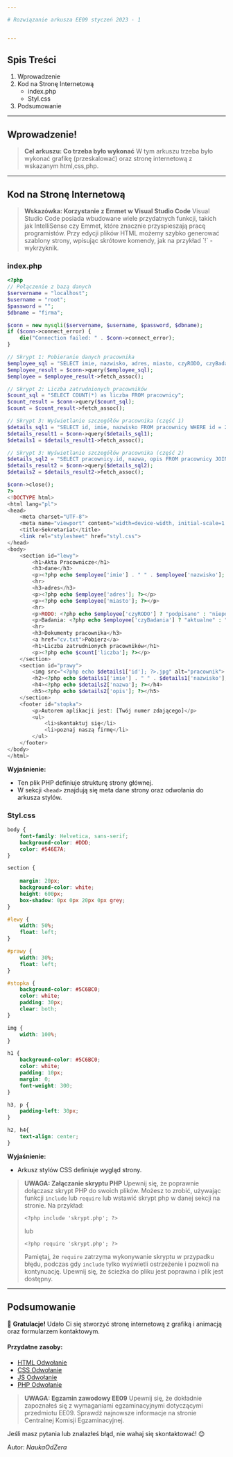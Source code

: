 ```yaml
---

# Rozwiązanie arkusza EE09 styczeń 2023 - 1


---
```


## Spis Treści

1. Wprowadzenie
2. Kod na Stronę Internetową
    - index.php
    - Styl.css
3. Podsumowanie

---

## Wprowadzenie!

<blockquote class="introduction">
                <strong>Cel arkuszu: Co trzeba było wykonać</strong>
                W tym arkuszu trzeba było wykonać grafikę (przeskalować) oraz stronę internetową z wskazanym html,css,php.
</blockquote>

---

## Kod na Stronę Internetową

<blockquote className="info">
    <strong>Wskazówka: Korzystanie z Emmet w Visual Studio Code</strong>
    Visual Studio Code posiada wbudowane wiele przydatnych funkcji, takich jak IntelliSense czy Emmet, które znacznie przyspieszają pracę programistów. Przy edycji plików HTML możemy szybko generować szablony strony, wpisując skrótowe komendy, jak na przykład `!` - wykrzyknik.
</blockquote>

<CodeGroup>
    <CodeGroupItem title="index.php">
      
### index.php
      
```php
<?php
// Połączenie z bazą danych
$servername = "localhost";
$username = "root";
$password = "";
$dbname = "firma";

$conn = new mysqli($servername, $username, $password, $dbname);
if ($conn->connect_error) {
    die("Connection failed: " . $conn->connect_error);
}

// Skrypt 1: Pobieranie danych pracownika
$employee_sql = "SELECT imie, nazwisko, adres, miasto, czyRODO, czyBadania FROM pracownicy WHERE id=2";
$employee_result = $conn->query($employee_sql);
$employee = $employee_result->fetch_assoc();

// Skrypt 2: Liczba zatrudnionych pracowników
$count_sql = "SELECT COUNT(*) as liczba FROM pracownicy";
$count_result = $conn->query($count_sql);
$count = $count_result->fetch_assoc();

// Skrypt 3: Wyświetlanie szczegółów pracownika (część 1)
$details_sql1 = "SELECT id, imie, nazwisko FROM pracownicy WHERE id = 2";
$details_result1 = $conn->query($details_sql1);
$details1 = $details_result1->fetch_assoc();

// Skrypt 3: Wyświetlanie szczegółów pracownika (część 2)
$details_sql2 = "SELECT pracownicy.id, nazwa, opis FROM pracownicy JOIN stanowiska ON pracownicy.stanowiska_id = stanowiska.id WHERE pracownicy.id = 2";
$details_result2 = $conn->query($details_sql2);
$details2 = $details_result2->fetch_assoc();

$conn->close();
?>
<!DOCTYPE html>
<html lang="pl">
<head>
    <meta charset="UTF-8">
    <meta name="viewport" content="width=device-width, initial-scale=1.0">
    <title>Sekretariat</title>
    <link rel="stylesheet" href="styl.css">
</head>
<body>
    <section id="lewy">
        <h1>Akta Pracownicze</h1>
        <h3>dane</h3>
        <p><?php echo $employee['imie'] . " " . $employee['nazwisko']; ?></p>
        <hr>
        <h3>adres</h3>
        <p><?php echo $employee['adres']; ?></p>
        <p><?php echo $employee['miasto']; ?></p>
        <hr>
        <p>RODO: <?php echo $employee['czyRODO'] ? "podpisano" : "niepodpisano"; ?></p>
        <p>Badania: <?php echo $employee['czyBadania'] ? "aktualne" : "nieaktualne"; ?></p>
        <hr>
        <h3>Dokumenty pracownika</h3>
        <a href="cv.txt">Pobierz</a>
        <h1>Liczba zatrudnionych pracowników</h1>
        <p><?php echo $count['liczba']; ?></p>
    </section>
    <section id="prawy">
        <img src="<?php echo $details1['id']; ?>.jpg" alt="pracownik">
        <h2><?php echo $details1['imie'] . " " . $details1['nazwisko']; ?></h2>
        <h4><?php echo $details2['nazwa']; ?></h4>
        <h5><?php echo $details2['opis']; ?></h5>
    </section>
    <footer id="stopka">
        <p>Autorem aplikacji jest: [Twój numer zdającego]</p>
        <ul>
            <li>skontaktuj się</li>
            <li>poznaj naszą firmę</li>
        </ul>
    </footer>
</body>
</html>

```

**Wyjaśnienie:**
- Ten plik PHP definiuje strukturę strony głównej.
- W sekcji `<head>` znajdują się meta dane strony oraz odwołania do arkusza stylów.


</CodeGroupItem> 
<CodeGroupItem title="styl.css">

### Styl.css

```css
body {
    font-family: Helvetica, sans-serif;
    background-color: #DDD;
    color: #546E7A;
}

section {
   
    margin: 20px;
    background-color: white;
    height: 600px;
    box-shadow: 0px 0px 20px 0px grey;
}

#lewy {
    width: 50%;
    float: left;
}

#prawy {
    width: 30%;
    float: left;
}

#stopka {
    background-color: #5C6BC0;
    color: white;
    padding: 30px;
    clear: both;
}

img {
    width: 100%;
}

h1 {
    background-color: #5C6BC0;
    color: white;
    padding: 10px;
    margin: 0;
    font-weight: 300;
}

h3, p {
    padding-left: 30px;
}

h2, h4{
    text-align: center;
}

```
**Wyjaśnienie:**
- Arkusz stylów CSS definiuje wygląd strony.


</CodeGroupItem>
</CodeGroup>


<blockquote className="warning">
    <strong>UWAGA: Załączanie skryptu PHP</strong>
    Upewnij się, że poprawnie dołączasz skrypt PHP do swoich plików. Możesz to zrobić, używając funkcji <code>include</code> lub <code>require</code> lub wstawić skrypt php w danej sekcji na stronie. Na przykład:
    <pre><code>&lt;?php include 'skrypt.php'; ?&gt;</code></pre>
    lub
    <pre><code>&lt;?php require 'skrypt.php'; ?&gt;</code></pre>
    Pamiętaj, że <code>require</code> zatrzyma wykonywanie skryptu w przypadku błędu, podczas gdy <code>include</code> tylko wyświetli ostrzeżenie i pozwoli na kontynuację. Upewnij się, że ścieżka do pliku jest poprawna     i plik jest dostępny.
</blockquote>

---

## Podsumowanie

🎉 **Gratulacje!** Udało Ci się stworzyć stronę internetową z grafiką i animacją oraz formularzem kontaktowym.

#### Przydatne zasoby:
- [HTML Odwołanie](https://developer.mozilla.org/en-US/docs/Web/HTML)
- [CSS Odwołanie](https://developer.mozilla.org/en-US/docs/Web/CSS)
- [JS Odwołanie](https://developer.mozilla.org/en-US/docs/Web/JavaScript)
- [PHP Odwołanie](https://phpkurs.pl/)

<blockquote className="danger">
                <strong>UWAGA: Egzamin zawodowy EE09</strong>
                Upewnij się, że dokładnie zapoznałeś się z wymaganiami egzaminacyjnymi dotyczącymi przedmiotu EE09. Sprawdź najnowsze informacje na stronie Centralnej Komisji Egzaminacyjnej.
</blockquote>

Jeśli masz pytania lub znalazłeś błąd, nie wahaj się skontaktować! 😊

Autor: *NaukaOdZera*
